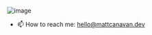 ![image](https://user-images.githubusercontent.com/24658567/112673463-fa56f580-8e21-11eb-9b9f-2c7d7562359b.png)

- 📫 How to reach me: hello@mattcanavan.dev
